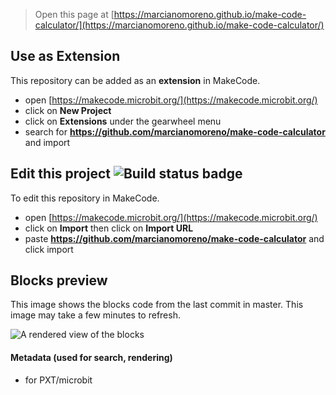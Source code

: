 
> Open this page at [https://marcianomoreno.github.io/make-code-calculator/](https://marcianomoreno.github.io/make-code-calculator/)

## Use as Extension

This repository can be added as an **extension** in MakeCode.

* open [https://makecode.microbit.org/](https://makecode.microbit.org/)
* click on **New Project**
* click on **Extensions** under the gearwheel menu
* search for **https://github.com/marcianomoreno/make-code-calculator** and import

## Edit this project ![Build status badge](https://github.com/marcianomoreno/make-code-calculator/workflows/MakeCode/badge.svg)

To edit this repository in MakeCode.

* open [https://makecode.microbit.org/](https://makecode.microbit.org/)
* click on **Import** then click on **Import URL**
* paste **https://github.com/marcianomoreno/make-code-calculator** and click import

## Blocks preview

This image shows the blocks code from the last commit in master.
This image may take a few minutes to refresh.

![A rendered view of the blocks](https://github.com/marcianomoreno/make-code-calculator/raw/master/.github/makecode/blocks.png)

#### Metadata (used for search, rendering)

* for PXT/microbit
<script src="https://makecode.com/gh-pages-embed.js"></script><script>makeCodeRender("{{ site.makecode.home_url }}", "{{ site.github.owner_name }}/{{ site.github.repository_name }}");</script>
